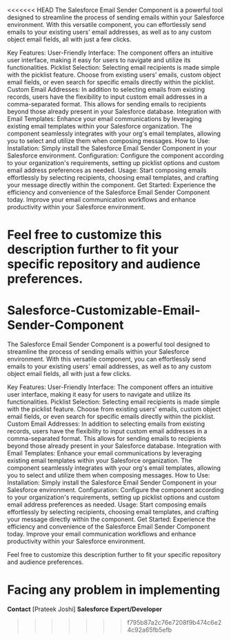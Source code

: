 <<<<<<< HEAD
The Salesforce Email Sender Component is a powerful tool designed to streamline the process of sending emails within your Salesforce environment. With this versatile component, you can effortlessly send emails to your existing users' email addresses, as well as to any custom object email fields, all with just a few clicks.

Key Features: User-Friendly Interface: The component offers an intuitive user interface, making it easy for users to navigate and utilize its functionalities. Picklist Selection: Selecting email recipients is made simple with the picklist feature. Choose from existing users' emails, custom object email fields, or even search for specific emails directly within the picklist. Custom Email Addresses: In addition to selecting emails from existing records, users have the flexibility to input custom email addresses in a comma-separated format. This allows for sending emails to recipients beyond those already present in your Salesforce database. Integration with Email Templates: Enhance your email communications by leveraging existing email templates within your Salesforce organization. The component seamlessly integrates with your org's email templates, allowing you to select and utilize them when composing messages. How to Use: Installation: Simply install the Salesforce Email Sender Component in your Salesforce environment. Configuration: Configure the component according to your organization's requirements, setting up picklist options and custom email address preferences as needed. Usage: Start composing emails effortlessly by selecting recipients, choosing email templates, and crafting your message directly within the component. Get Started: Experience the efficiency and convenience of the Salesforce Email Sender Component today. Improve your email communication workflows and enhance productivity within your Salesforce environment.

Feel free to customize this description further to fit your specific repository and audience preferences.
=======
# Salesforce-Customizable-Email-Sender-Component

The Salesforce Email Sender Component is a powerful tool designed to streamline the process of sending emails within your Salesforce environment. With this versatile component, you can effortlessly send emails to your existing users' email addresses, as well as to any custom object email fields, all with just a few clicks.

Key Features:
User-Friendly Interface: The component offers an intuitive user interface, making it easy for users to navigate and utilize its functionalities.
Picklist Selection: Selecting email recipients is made simple with the picklist feature. Choose from existing users' emails, custom object email fields, or even search for specific emails directly within the picklist.
Custom Email Addresses: In addition to selecting emails from existing records, users have the flexibility to input custom email addresses in a comma-separated format. This allows for sending emails to recipients beyond those already present in your Salesforce database.
Integration with Email Templates: Enhance your email communications by leveraging existing email templates within your Salesforce organization. The component seamlessly integrates with your org's email templates, allowing you to select and utilize them when composing messages.
How to Use:
Installation: Simply install the Salesforce Email Sender Component in your Salesforce environment.
Configuration: Configure the component according to your organization's requirements, setting up picklist options and custom email address preferences as needed.
Usage: Start composing emails effortlessly by selecting recipients, choosing email templates, and crafting your message directly within the component.
Get Started:
Experience the efficiency and convenience of the Salesforce Email Sender Component today. Improve your email communication workflows and enhance productivity within your Salesforce environment.

Feel free to customize this description further to fit your specific repository and audience preferences.

# Facing any problem in implementing
**Contact**
[Prateek Joshi]
**Salesforce Expert/Developer**
>>>>>>> f795b87a2c76e7208f9b474c6e24c92a65fb5efb
